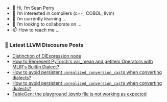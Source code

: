 - 👋 Hi, I’m Sean Perry
- 👀 I’m interested in compilers (c++, COBOL, llvm)
- 🌱 I’m currently learning ...
- 💞️ I’m looking to collaborate on ...
- 📫 How to reach me ...

<!---
s66perry/s66perry is a ✨ special ✨ repository because its `README.md` (this file) appears on your GitHub profile.
You can click the Preview link to take a look at your changes.
--->
### 📕 Latest LLVM Discourse Posts

<!-- DISCOURSE-LLVM:START -->
- [Distinction of DIExpression node](https://discourse.llvm.org/t/distinction-of-diexpression-node/71747#post_4)
- [How to Represent PyTorch&#39;s var_mean and getitem Operators with MLIR&#39;s Builtin Dialect?](https://discourse.llvm.org/t/how-to-represent-pytorchs-var-mean-and-getitem-operators-with-mlirs-builtin-dialect/71732#post_3)
- [How to avoid persistent `unrealized_conversion_cast`s when converting dialects?](https://discourse.llvm.org/t/how-to-avoid-persistent-unrealized-conversion-cast-s-when-converting-dialects/71721#post_4)
- [How to avoid persistent `unrealized_conversion_cast`s when converting dialects?](https://discourse.llvm.org/t/how-to-avoid-persistent-unrealized-conversion-cast-s-when-converting-dialects/71721#post_3)
- [TableGen: the playground .ipynb file is not working as expected](https://discourse.llvm.org/t/tablegen-the-playground-ipynb-file-is-not-working-as-expected/71745#post_8)
<!-- DISCOURSE-LLVM:END -->
